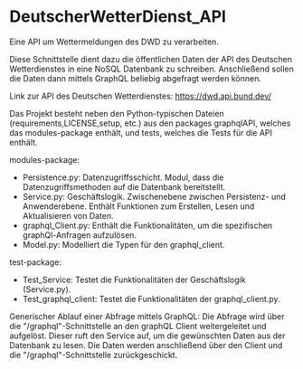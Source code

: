 # DeutscherWetterDienst_API
Eine API um Wettermeldungen des DWD zu verarbeiten.

Diese Schnittstelle dient dazu die öffentlichen Daten der API des Deutschen Wetterdienstes in eine NoSQL Datenbank zu schreiben.
Anschließend sollen die Daten dann mittels GraphQL beliebig abgefragt werden können.

Link zur API des Deutschen Wetterdienstes: https://dwd.api.bund.dev/

Das Projekt besteht neben den Python-typischen Dateien (requirements,LICENSE,setup, etc.) aus den packages graphqlAPI, welches das modules-package enthält, 
und tests, welches die Tests für die API enthält.

modules-package:
- Persistence.py: Datenzugriffsschicht. Modul, dass die Datenzugriffsmethoden auf die Datenbank bereitstellt.
- Service.py: Geschäftslogik. Zwischenebene zwischen Persistenz- und Anwenderebene. Enthält Funktionen zum Erstellen, Lesen und Aktualisieren von Daten.
- graphql_Client.py: Enthält die Funktionalitäten, um die spezifischen graphQl-Anfragen aufzulösen.
- Model.py: Modelliert die Typen für den graphql_client.

test-package:
- Test_Service: Testet die Funktionalitäten der Geschäftslogik (Service.py).
- Test_graphql_client: Testet die Funktionalitäten der graphql_client.py.

Generischer Ablauf einer Abfrage mittels GraphQL:
Die Abfrage wird über die "/graphql"-Schnittstelle an den graphQL Client weitergeleitet und aufgelöst. 
Dieser ruft den Service auf, um die gewünschten Daten aus der Datenbank zu lesen.
Die Daten werden anschließend über den Client und die "/graphql"-Schnittstelle zurückgeschickt.

